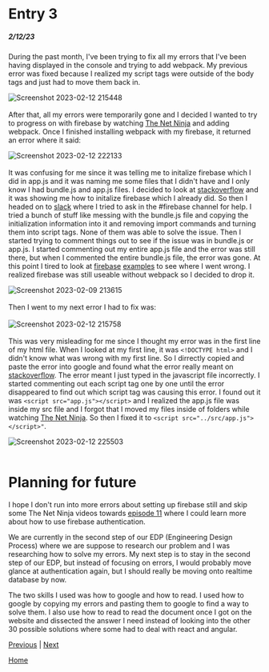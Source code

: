 # Entry 3
##### 2/12/23

During the past month, I've been trying to fix all my errors that I've been having displayed in the console and trying to add webpack. My previous error was fixed because I realized my script tags were outside of the body tags and just had to move them back in. 

![Screenshot 2023-02-12 215448](https://user-images.githubusercontent.com/91745064/218360155-7fabd9af-1bb5-49a1-85cb-b66259b45bab.png)
<br><br>After that, all my errors were temporarily gone and I decided I wanted to try to progress on with firebase by watching [The Net Ninja](https://www.youtube.com/watch?v=vK2NoOoqyRo&list=PL4cUxeGkcC9jERUGvbudErNCeSZHWUVlb&index=2&t=26s&ab_channel=TheNetNinja) and adding webpack. Once I finished installing webpack with my firebase, it returned an error where it said:

![Screenshot 2023-02-12 222133](https://user-images.githubusercontent.com/91745064/218363170-a9fe7a2e-9776-4827-95ac-b9d68fddce06.png)
<br><br> It was confusing for me since it was telling me to initalize firebase which I did in app.js and it was naming me some files that I didn't have and I only know I had bundle.js and app.js files. I decided to look at [stackoverflow](https://stackoverflow.com/questions/40563140/error-no-firebase-app-default-has-been-created-call-firebase-app-initiali) and it was showing me how to initalize firebase which I already did. So then I headed on to [slack](https://hstatsep.slack.com/archives/CA44BSLRZ/p1675995708937299) where I tried to ask in the #firebase channel for help. I tried a bunch of stuff like messing with the bundle.js file and copying the initialization information into it and removing import commands and turning them into script tags. None of them was able to solve the issue. Then I started trying to comment things out to see if the issue was in bundle.js or app.js. I started commenting out my entire app.js file and the error was still there, but when I commented the entire bundle.js file, the error was gone. At this point I tired to look at [firebase](https://github.com/brianmueller/mfa-pds/blob/main/y2122/firebase/like.html) [examples](https://github.com/allenz2423/sep11-freedom-project) to see where I went wrong. I realized firebase was still useable without webpack so I decided to drop it.

![Screenshot 2023-02-09 213615](https://user-images.githubusercontent.com/91745064/218367015-3c1822eb-3c3e-4cc2-abe9-0ee0d1c9e653.png)
<br><br>Then I went to my next error I had to fix was:<br><br>
![Screenshot 2023-02-12 215758](https://user-images.githubusercontent.com/91745064/218360487-29a7dd4f-babd-4945-bfa5-f1a9c8383c2c.png)
<br><br>This was very misleading for me since I thought my error was in the first line of my html file. When I looked at my first line, it was `<!DOCTYPE html>` and I didn't know what was wrong with my first line. So I dirrectly copied and paste the error into google and found what the error really meant on [stackoverflow](https://stackoverflow.com/questions/40574159/refused-to-execute-script-strict-mime-type-checking-is-enabled). The error meant I just typed in the javascript file incorrectly. I started commenting out each script tag one by one until the error disappeared to find out which script tag was causing this error. I found out it was `<script src="app.js"></script>` and I realized the app.js file was inside my src file and I forgot that I moved my files inside of folders while watching [The Net Ninja](https://www.youtube.com/watch?v=vK2NoOoqyRo&list=PL4cUxeGkcC9jERUGvbudErNCeSZHWUVlb&index=2&t=26s&ab_channel=TheNetNinja). So then I fixed it to `<script src="../src/app.js"></script>"`.

![Screenshot 2023-02-12 225503](https://user-images.githubusercontent.com/91745064/218366849-c8a05aa1-dc54-4c51-b2ea-9943d3f53e3e.png)
<br><br>
# Planning for future
I hope I don't run into more errors about setting up firebase still and skip some The Net Ninja videos towards [episode 11](https://www.youtube.com/watch?v=n-kUZw97-lA&list=PL4cUxeGkcC9jERUGvbudErNCeSZHWUVlb&index=12&ab_channel=TheNetNinja) where I could learn more about how to use firebase authentication.

We are currently in the second step of our EDP (Engineering Design Process) where we are suppose to research our problem and I was researching how to solve my errors. My next step is to stay in the second step of our EDP, but instead of focusing on errors, I would probably move glance at authentication again, but I should really be moving onto realtime database by now.

The two skills I used was how to google and how to read. I used how to google by copying my errors and pasting them to google to find a way to solve them. I also use how to read to read the document once I got on the website and dissected the answer I need instead of looking into the other 30 possible solutions where some had to deal with react and angular.


[Previous](entry02.md) | [Next](entry04.md)

[Home](../README.md)

